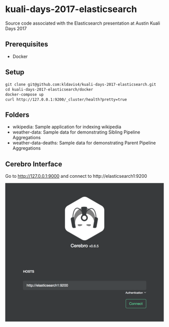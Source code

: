 # kuali-days-2017-elasticsearch

Source code associated with the Elasticsearch presentation at Austin Kuali Days 2017

## Prerequisites

- Docker

## Setup

```
git clone git@github.com:kldavis4/kuali-days-2017-elasticsearch.git
cd kuali-days-2017-elasticsearch/docker
docker-compose up
curl http://127.0.0.1:9200/_cluster/health?pretty=true
```
## Folders

- wikipedia: Sample application for indexing wikipedia
- weather-data: Sample data for demonstrating Sibling Pipeline Aggregations
- weather-data-deaths: Sample data for demonstrating Parent Pipeline Aggregations

## Cerebro Interface

Go to http://127.0.0.1:9000 and connect to http://elasticsearch1:9200

![Cerebro Login](https://github.com/kldavis4/kuali-days-2017-elasticsearch/raw/master/cerebro.png "Cerebro Login")

